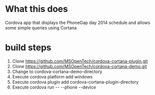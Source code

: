 What this does
==============

Cordova app that displays the PhoneGap day 2014 schedule and allows some simple queries using Cortana

build steps
===========

1.	Clone https://github.com/MSOpenTech/cordova-cortana-plugin.git
2.	Clone https://github.com/MSOpenTech/cordova-cortana-demo.git
3.	Change to cordova-cortana-demo-directory
4.	Execute cordova platform add windows
5.	Execute cordova plugin add cordova-cortana-plugin-directory
6.	Execute cordova run -- --phone --device
